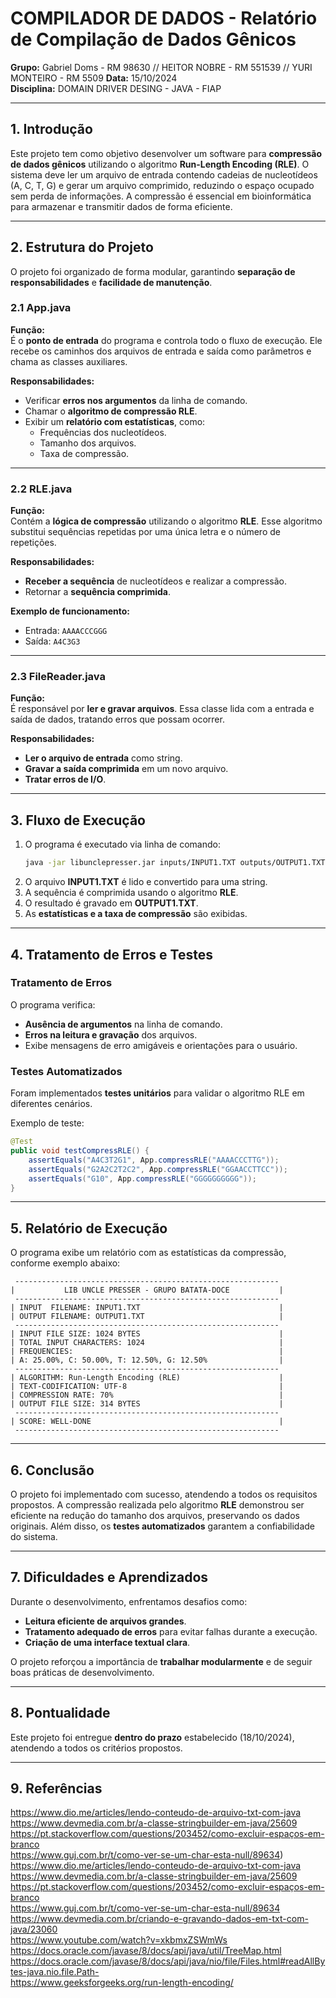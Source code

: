 # **COMPILADOR DE DADOS - Relatório de Compilação de Dados Gênicos**

**Grupo:** Gabriel Doms - RM 98630 // HEITOR NOBRE - RM 551539 // YURI MONTEIRO - RM 5509
**Data:** 15/10/2024  
**Disciplina:** DOMAIN DRIVER DESING - JAVA - FIAP

---

## **1. Introdução**

Este projeto tem como objetivo desenvolver um software para **compressão de dados gênicos** utilizando o algoritmo **Run-Length Encoding (RLE)**. O sistema deve ler um arquivo de entrada contendo cadeias de nucleotídeos (A, C, T, G) e gerar um arquivo comprimido, reduzindo o espaço ocupado sem perda de informações. A compressão é essencial em bioinformática para armazenar e transmitir dados de forma eficiente.

---

## **2. Estrutura do Projeto**

O projeto foi organizado de forma modular, garantindo **separação de responsabilidades** e **facilidade de manutenção**.

### **2.1 App.java**

**Função:**  
É o **ponto de entrada** do programa e controla todo o fluxo de execução. Ele recebe os caminhos dos arquivos de entrada e saída como parâmetros e chama as classes auxiliares.

**Responsabilidades:**

- Verificar **erros nos argumentos** da linha de comando.
- Chamar o **algoritmo de compressão RLE**.
- Exibir um **relatório com estatísticas**, como:
  - Frequências dos nucleotídeos.
  - Tamanho dos arquivos.
  - Taxa de compressão.

---

### **2.2 RLE.java**

**Função:**  
Contém a **lógica de compressão** utilizando o algoritmo **RLE**. Esse algoritmo substitui sequências repetidas por uma única letra e o número de repetições.

**Responsabilidades:**

- **Receber a sequência** de nucleotídeos e realizar a compressão.
- Retornar a **sequência comprimida**.

**Exemplo de funcionamento:**

- Entrada: `AAAACCCGGG`
- Saída: `A4C3G3`

---

### **2.3 FileReader.java**

**Função:**  
É responsável por **ler e gravar arquivos**. Essa classe lida com a entrada e saída de dados, tratando erros que possam ocorrer.

**Responsabilidades:**

- **Ler o arquivo de entrada** como string.
- **Gravar a saída comprimida** em um novo arquivo.
- **Tratar erros de I/O**.

---

## **3. Fluxo de Execução**

1. O programa é executado via linha de comando:
   ```bash
   java -jar libunclepresser.jar inputs/INPUT1.TXT outputs/OUTPUT1.TXT
   ```
2. O arquivo **INPUT1.TXT** é lido e convertido para uma string.
3. A sequência é comprimida usando o algoritmo **RLE**.
4. O resultado é gravado em **OUTPUT1.TXT**.
5. As **estatísticas e a taxa de compressão** são exibidas.

---

## **4. Tratamento de Erros e Testes**

### **Tratamento de Erros**

O programa verifica:

- **Ausência de argumentos** na linha de comando.
- **Erros na leitura e gravação** dos arquivos.
- Exibe mensagens de erro amigáveis e orientações para o usuário.

### **Testes Automatizados**

Foram implementados **testes unitários** para validar o algoritmo RLE em diferentes cenários.

Exemplo de teste:

```java
@Test
public void testCompressRLE() {
    assertEquals("A4C3T2G1", App.compressRLE("AAAACCCTTG"));
    assertEquals("G2A2C2T2C2", App.compressRLE("GGAACCTTCC"));
    assertEquals("G10", App.compressRLE("GGGGGGGGGG"));
}
```

---

## **5. Relatório de Execução**

O programa exibe um relatório com as estatísticas da compressão, conforme exemplo abaixo:

```
 -----------------------------------------------------------
|           LIB UNCLE PRESSER - GRUPO BATATA-DOCE           |
 -----------------------------------------------------------
| INPUT  FILENAME: INPUT1.TXT                               |
| OUTPUT FILENAME: OUTPUT1.TXT                              |
 -----------------------------------------------------------
| INPUT FILE SIZE: 1024 BYTES                               |
| TOTAL INPUT CHARACTERS: 1024                              |
| FREQUENCIES:                                              |
| A: 25.00%, C: 50.00%, T: 12.50%, G: 12.50%                |
 -----------------------------------------------------------
| ALGORITHM: Run-Length Encoding (RLE)                      |
| TEXT-CODIFICATION: UTF-8                                  |
| COMPRESSION RATE: 70%                                     |
| OUTPUT FILE SIZE: 314 BYTES                               |
 -----------------------------------------------------------
| SCORE: WELL-DONE                                          |
 -----------------------------------------------------------
```

---

## **6. Conclusão**

O projeto foi implementado com sucesso, atendendo a todos os requisitos propostos. A compressão realizada pelo algoritmo **RLE** demonstrou ser eficiente na redução do tamanho dos arquivos, preservando os dados originais. Além disso, os **testes automatizados** garantem a confiabilidade do sistema.

---

## **7. Dificuldades e Aprendizados**

Durante o desenvolvimento, enfrentamos desafios como:

- **Leitura eficiente de arquivos grandes**.
- **Tratamento adequado de erros** para evitar falhas durante a execução.
- **Criação de uma interface textual clara**.

O projeto reforçou a importância de **trabalhar modularmente** e de seguir boas práticas de desenvolvimento.

---

## **8. Pontualidade**

Este projeto foi entregue **dentro do prazo** estabelecido (18/10/2024), atendendo a todos os critérios propostos.

---

## **9. Referências**

https://www.dio.me/articles/lendo-conteudo-de-arquivo-txt-com-java <br>
https://www.devmedia.com.br/a-classe-stringbuilder-em-java/25609 <br>
https://pt.stackoverflow.com/questions/203452/como-excluir-espaços-em-branco <br>
https://www.guj.com.br/t/como-ver-se-um-char-esta-null/89634) <br>
https://www.dio.me/articles/lendo-conteudo-de-arquivo-txt-com-java <br>
https://www.devmedia.com.br/a-classe-stringbuilder-em-java/25609 <br>
https://pt.stackoverflow.com/questions/203452/como-excluir-espaços-em-branco <br>
https://www.guj.com.br/t/como-ver-se-um-char-esta-null/89634 <br>
https://www.devmedia.com.br/criando-e-gravando-dados-em-txt-com-java/23060 <br>
https://www.youtube.com/watch?v=xkbmxZSWmWs <br>
https://docs.oracle.com/javase/8/docs/api/java/util/TreeMap.html <br>
https://docs.oracle.com/javase/8/docs/api/java/nio/file/Files.html#readAllBytes-java.nio.file.Path- <br>
https://www.geeksforgeeks.org/run-length-encoding/ <br>
